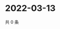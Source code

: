 # 2022-03-13

共 0 条

<!-- BEGIN WEIBO -->
<!-- 最后更新时间 Sun Mar 13 2022 07:00:44 GMT+0800 (China Standard Time) -->

<!-- END WEIBO -->
